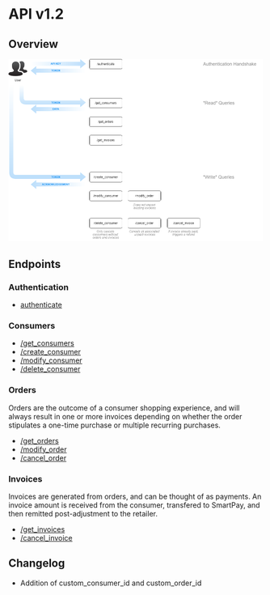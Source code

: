 # API v1.2

## Overview

<img src="diagram.png">

## Endpoints

### Authentication

- [authenticate](authenticate.md)

### Consumers

- [/get_consumers](get_consumers.md)
- [/create_consumer](create_consumer.md)
- [/modify_consumer](modify_consumer.md)
- [/delete_consumer](delete_consumer.md)

### Orders

Orders are the outcome of a consumer shopping experience, and will always result in one or more invoices depending on whether the order stipulates a one-time purchase or multiple recurring purchases.

- [/get_orders](get_orders.md)
- [/modify_order](modify_order.md)
- [/cancel_order](cancel_order.md)

### Invoices

Invoices are generated from orders, and can be thought of as payments. An invoice amount is received from the consumer, transfered to SmartPay, and then remitted post-adjustment to the retailer.

- [/get_invoices](get_invoices.md)
- [/cancel_invoice](cancel_invoice.md)

## Changelog

- Addition of custom_consumer_id and custom_order_id
